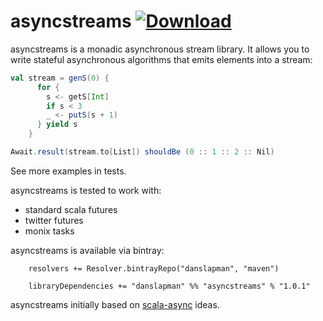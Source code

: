 asyncstreams [ ![Download](https://api.bintray.com/packages/danslapman/maven/asyncstreams/images/download.svg) ](https://bintray.com/danslapman/maven/asyncstreams/_latestVersion)
=========

asyncstreams is a monadic asynchronous stream library. It allows you to write stateful asynchronous algorithms
that emits elements into a stream:

```scala
val stream = genS(0) {
      for {
        s <- getS[Int]
        if s < 3
        _ <- putS(s + 1)
      } yield s
    }

Await.result(stream.to[List]) shouldBe (0 :: 1 :: 2 :: Nil)
```

See more examples in tests.

asyncstreams is tested to work with:
- standard scala futures
- twitter futures
- monix tasks

asyncstreams is available via bintray:

```
    resolvers += Resolver.bintrayRepo("danslapman", "maven")

    libraryDependencies += "danslapman" %% "asyncstreams" % "1.0.1"
```

asyncstreams initially based on [scala-async](https://github.com/iboltaev/scala-async) ideas.
